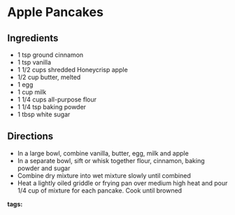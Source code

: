 # Apple Pancakes

## Ingredients

* 1 tsp ground cinnamon
* 1 tsp vanilla
* 1 1/2 cups shredded Honeycrisp apple
* 1/2 cup butter, melted
* 1 egg
* 1 cup milk
* 1 1/4 cups all-purpose flour
* 1 1/4 tsp baking powder
* 1 tbsp white sugar

## Directions

* In a large bowl, combine vanilla, butter, egg, milk and apple
* In a separate bowl, sift or whisk together flour, cinnamon, baking powder and sugar
* Combine dry mixture into wet mixture slowly until combined
* Heat a lightly oiled griddle or frying pan over medium high heat and pour 1/4 cup of mixture for each pancake. Cook until browned

__tags:__ 
